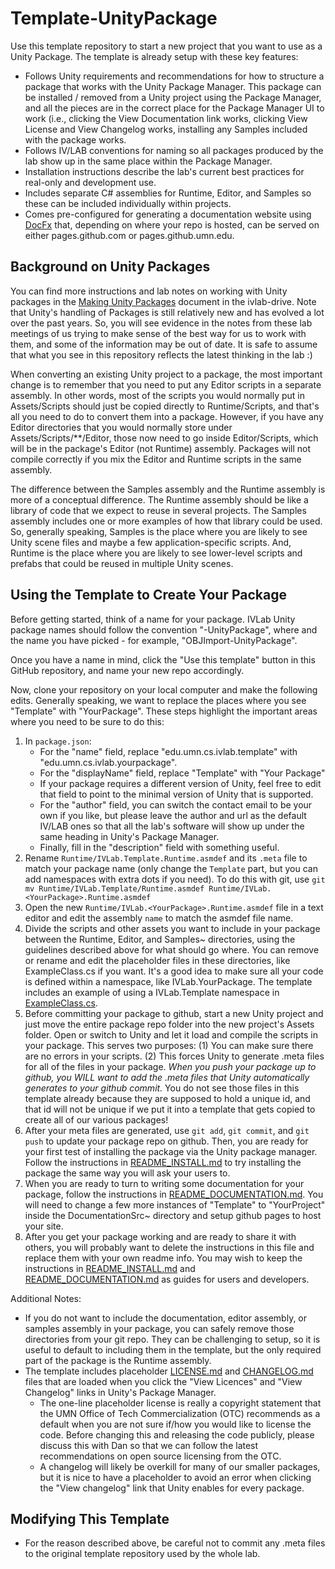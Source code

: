 # Template-UnityPackage

Use this template repository to start a new project that you want to use as a Unity Package.  The template is already setup with these key features:
- Follows Unity requirements and recommendations for how to structure a package that works with the Unity Package Manager.  This package can be installed / removed from a Unity project using the Package Manager, and all the pieces are in the correct place for the Package Manager UI to work (i.e., clicking the View Documentation link works, clicking View License and View Changelog works, installing any Samples included with the package works.
- Follows IV/LAB conventions for naming so all packages produced by the lab show up in the same place within the Package Manager.
- Installation instructions describe the lab's current best practices for real-only and development use.
- Includes separate C# assemblies for Runtime, Editor, and Samples so these can be included individually within projects.
- Comes pre-configured for generating a documentation website using [DocFx](https://dotnet.github.io/docfx/index.html) that, depending on where your repo is hosted, can be served on either pages.github.com or pages.github.umn.edu.


## Background on Unity Packages

You can find more instructions and lab notes on working with Unity packages in the [Making Unity Packages](https://docs.google.com/document/d/1BWo-OIJx3uG72XyvIiO-t1jVDnXKFhoxj-o5VYO5Gq0/edit?usp=sharing) document in the ivlab-drive.  Note that Unity's handling of Packages is still relatively new and has evolved a lot over the past years.  So, you will see evidence in the notes from these lab meetings of us trying to make sense of the best way for us to work with them, and some of the information may be out of date.  It is safe to assume that what you see in this repository reflects the latest thinking in the lab :)

When converting an existing Unity project to a package, the most important change is to remember that you need to put any Editor scripts in a separate assembly.  In other words, most of the scripts you would normally put in Assets/Scripts should just be copied directly to Runtime/Scripts, and that's all you need to do to convert them into a package.  However, if you have any Editor directories that you would normally store under Assets/Scripts/**/Editor, those now need to go inside Editor/Scripts, which will be in the package's Editor (not Runtime) assembly.  Packages will not compile correctly if you mix the Editor and Runtime scripts in the same assembly.  

The difference between the Samples assembly and the Runtime assembly is more of a conceptual difference.  The Runtime assembly should be like a library of code that we expect to reuse in several projects.  The Samples assembly includes one or more examples of how that library could be used.  So, generally speaking, Samples is the place where you are likely to see Unity scene files and maybe a few application-specific scripts.  And, Runtime is the place where you are likely to see lower-level scripts and prefabs that could be reused in multiple Unity scenes.


## Using the Template to Create Your Package

Before getting started, think of a name for your package. IVLab Unity package names should follow the convention "<YourPackage>-UnityPackage", where <YourPackage> and the name you have picked - for example, "OBJImport-UnityPackage".  

Once you have a name in mind, click the "Use this template" button in this GitHub repository, and name your new repo accordingly.

Now, clone your repository on your local computer and make the following edits.  Generally speaking, we want to replace the places where you see "Template" with "YourPackage".  These steps highlight the important areas where you need to be sure to do this:

1. In `package.json`:
    - For the "name" field, replace "edu.umn.cs.ivlab.template" with "edu.umn.cs.ivlab.yourpackage".
    - For the "displayName" field, replace "Template" with "Your Package"
    - If your package requires a different version of Unity, feel free to edit that field to point to the minimal version of Unity that is supported.
    - For the "author" field, you can switch the contact email to be your own if you like, but please leave the author and url as the default IV/LAB ones so that all the lab's software will show up under the same heading in Unity's Package Manager.
    - Finally, fill in the "description" field with something useful.
2. Rename `Runtime/IVLab.Template.Runtime.asmdef` and its `.meta` file to match your package name (only change the `Template` part, but you can add namespaces with extra dots if you need).  To do this with git, use ```git mv Runtime/IVLab.Template/Runtime.asmdef Runtime/IVLab.<YourPackage>.Runtime.asmdef```
3. Open the new `Runtime/IVLab.<YourPackage>.Runtime.asmdef` file in a text editor and edit the assembly `name` to match the asmdef file name.
4. Divide the scripts and other assets you want to include in your package between the Runtime, Editor, and Samples~ directories, using the guidelines described above for what should go where.  You can remove or rename and edit the placeholder files in these directories, like ExampleClass.cs if you want.  It's a good idea to make sure all your code is defined within a namespace, like IVLab.YourPackage.  The template includes an example of using a IVLab.Template namespace in  [ExampleClass.cs](Runtime/Scripts/ExampleClass.cs).
5. Before committing your package to github, start a new Unity project and just move the entire package repo folder into the new project's Assets folder.  Open or switch to Unity and let it load and compile the scripts in your package.   This serves two purposes: (1) You can make sure there are no errors in your scripts.  (2) This forces Unity to generate .meta files for all of the files in your package.   *When you push your package up to github, you WILL want to add the .meta files that Unity automatically generates to your github commit.*  You do not see those files in this template already because they are supposed to hold a unique id, and that id will not be unique if we put it into a template that gets copied to create all of our various packages!
6. After your meta files are generated, use `git add`, `git commit`, and `git push` to update your package repo on github.  Then, you are ready for your first test of installing the package via the Unity package manager.  Follow the instructions in [README_INSTALL.md](README_INSTALL.md) to try installing the package the same way you will ask your users to.
7. When you are ready to turn to writing some documentation for your package, follow the instructions in [README_DOCUMENTATION.md](README_DOCUMENTATION.md).  You will need to change a few more instances of "Template" to "YourProject" inside the DocumentationSrc~ directory and setup github pages to host your site.
8. After you get your package working and are ready to share it with others, you will probably want to delete the instructions in this file and replace them with your own readme info.  You may wish to keep the instructions in [README_INSTALL.md](README_INSTALL.md) and [README_DOCUMENTATION.md](README_DOCUMENTATION.md) as guides for users and developers.
    
    
Additional Notes: 
- If you do not want to include the documentation, editor assembly, or samples assembly in your package, you can safely remove those directories from your git repo.  They can be challenging to setup, so it is useful to default to including them in the template, but the only required part of the package is the Runtime assembly.
- The template includes placeholder [LICENSE.md](LICENSE.md) and [CHANGELOG.md](CHANGELOG.md) files that are loaded when you click the "View Licences" and "View Changelog" links in Unity's Package Manager.  
    - The one-line placeholder license is really a copyright statement that the UMN Office of Tech Commercialization (OTC) recommends as a default when you are not sure if/how you would like to license the code.  Before changing this and releasing the code publicly, please discuss this with Dan so that we can follow the latest recommendations on open source licensing from the OTC.
    - A changelog will likely be overkill for many of our smaller packages, but it is nice to have a placeholder to avoid an error when clicking the "View changelog" link that Unity enables for every package.


## Modifying This Template

- For the reason described above, be careful not to commit any .meta files to the original template repository used by the whole lab.
